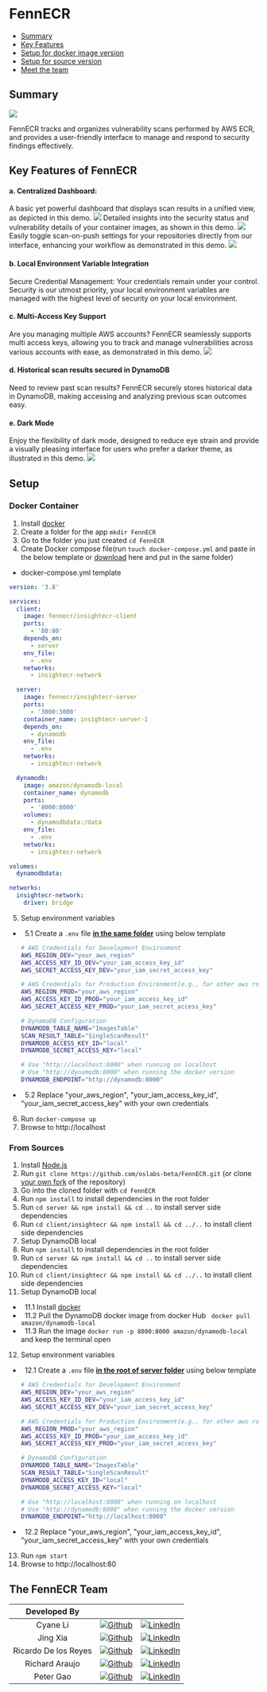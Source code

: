 # FennECR

- [Summary](#summary)
- [Key Features](#key-features-of-fennecr)
- [Setup for docker image version](#docker-container)
- [Setup for source version](#from-sources)
- [Meet the team](#the-fennecr-team)

## Summary

![](https://github.com/oslabs-beta/FennECR/blob/main/client/insightecr/Public/FennecrBanner.png?raw=true)

FennECR tracks and organizes vulnerability scans performed by AWS ECR, and provides a user-friendly interface to manage and respond to security findings effectively.

## Key Features of FennECR

#### a. Centralized Dashboard:

A basic yet powerful dashboard that displays scan results in a unified view, as depicted in this demo.
![](https://github.com/oslabs-beta/FennECR/blob/main/client/insightecr/Public/DashboardDemo.gif?raw=true)
Detailed insights into the security status and vulnerability details of your container images, as shown in this demo.
![](https://github.com/oslabs-beta/FennECR/blob/main/client/insightecr/Public/RepoAndImagDetailsDemo.gif?raw=true)
Easily toggle scan-on-push settings for your repositories directly from our interface, enhancing your workflow as demonstrated in this demo.
![](https://github.com/oslabs-beta/FennECR/blob/main/client/insightecr/Public/ScanOnPushDemo.gif?raw=true)

#### b. Local Environment Variable Integration

Secure Credential Management: Your credentials remain under your control. Security is our utmost priority, your local environment variables are managed with the highest level of security on your local environment.

#### c. Multi-Access Key Support

Are you managing multiple AWS accounts? FennECR seamlessly supports multi access keys, allowing you to track and manage vulnerabilities across various accounts with ease, as demonstrated in this demo.
![](https://github.com/oslabs-beta/FennECR/blob/main/client/insightecr/Public/AccountSwitchingDemo.gif?raw=true)

#### d. Historical scan results secured in DynamoDB

Need to review past scan results? FennECR securely stores historical data in DynamoDB, making accessing and analyzing previous scan outcomes easy.

#### e. Dark Mode

Enjoy the flexibility of dark mode, designed to reduce eye strain and provide a visually pleasing interface for users who prefer a darker theme, as illustrated in this demo.
![](https://github.com/oslabs-beta/FennECR/blob/main/client/insightecr/Public/DarkModeDemo.gif?raw=true)

## Setup

### Docker Container

1. Install [docker](https://www.docker.com/)
2. Create a folder for the app `mkdir FennECR`
3. Go to the folder you just created `cd FennECR`
4. Create Docker compose file(run `touch docker-compose.yml` and paste in the below template or [download](https://github.com/oslabs-beta/FennECR/raw/main/docker-compose.yml) here and put in the same folder)

- docker-compose.yml template

```yml
version: '3.8'

services:
  client:
    image: fennecr/insightecr-client
    ports:
      - '80:80'
    depends_on:
      - server
    env_file:
      - .env
    networks:
      - insightecr-network

  server:
    image: fennecr/insightecr-server
    ports:
      - '3000:3000'
    container_name: insightecr-server-1
    depends_on:
      - dynamodb
    env_file:
      - .env
    networks:
      - insightecr-network

  dynamodb:
    image: amazon/dynamodb-local
    container_name: dynamodb
    ports:
      - '8000:8000'
    volumes:
      - dynamodbdata:/data
    env_file:
      - .env
    networks:
      - insightecr-network

volumes:
  dynamodbdata:

networks:
  insightecr-network:
    driver: bridge
```

5. Setup environment variables

- &nbsp; 5.1 Create a `.env` file <strong><u>in the same folder</u></strong> using below template

  ```sh
  # AWS Credentials for Development Environment
  AWS_REGION_DEV="your_aws_region"
  AWS_ACCESS_KEY_ID_DEV="your_iam_access_key_id"
  AWS_SECRET_ACCESS_KEY_DEV="your_iam_secret_access_key"

  # AWS Credentials for Production Environment(e.g., for other aws roles or accounts, you can replace DEV or PROD with other string)
  AWS_REGION_PROD="your_aws_region"
  AWS_ACCESS_KEY_ID_PROD="your_iam_access_key_id"
  AWS_SECRET_ACCESS_KEY_PROD="your_iam_secret_access_key"

  # DynamoDB Configuration
  DYNAMODB_TABLE_NAME="ImagesTable"
  SCAN_RESULT_TABLE="SingleScanResult"
  DYNAMODB_ACCESS_KEY_ID="local"
  DYNAMODB_SECRET_ACCESS_KEY="local"

  # Use "http://localhost:8000" when running on localhost
  # Use "http://dynamodb:8000" when running the docker version
  DYNAMODB_ENDPOINT="http://dynamodb:8000"
  ```

- &nbsp; 5.2 Replace "your_aws_region", "your_iam_access_key_id", "your_iam_secret_access_key" with your own credentials

6. Run `docker-compose up`
7. Browse to http://localhost

### From Sources

1. Install [Node.js](https://nodejs.org/en/download/package-manager)
2. Run `git clone https://github.com/oslabs-beta/FennECR.git` (or clone [your own fork](https://github.com/oslabs-beta/FennECR/fork) of the repository)
3. Go into the cloned folder with `cd FennECR`
4. Run `npm install` to install dependencies in the root folder
5. Run `cd server && npm install && cd ..` to install server side dependencies
6. Run `cd client/insightecr && npm install && cd ../..` to install client side dependencies
7. Setup DynamoDB local
8. Run `npm install` to install dependencies in the root folder
9. Run `cd server && npm install && cd ..` to install server side dependencies
10. Run `cd client/insightecr && npm install && cd ../..` to install client side dependencies
11. Setup DynamoDB local

- &nbsp; 11.1 Install [docker](https://www.docker.com/)
- &nbsp; 11.2 Pull the DynamoDB docker image from docker Hub ` docker pull amazon/dynamodb-local`
- &nbsp; 11.3 Run the image `docker run -p 8000:8000 amazon/dynamodb-local` and keep the terminal open

12. Setup environment variables

- &nbsp; 12.1 Create a `.env` file <strong><u>in the root of server folder</u></strong> using below template

  ```sh
  # AWS Credentials for Development Environment
  AWS_REGION_DEV="your_aws_region"
  AWS_ACCESS_KEY_ID_DEV="your_iam_access_key_id"
  AWS_SECRET_ACCESS_KEY_DEV="your_iam_secret_access_key"

  # AWS Credentials for Production Environment(e.g., for other aws roles or accounts, you can replace DEV or PROD with other string)
  AWS_REGION_PROD="your_aws_region"
  AWS_ACCESS_KEY_ID_PROD="your_iam_access_key_id"
  AWS_SECRET_ACCESS_KEY_PROD="your_iam_secret_access_key"

  # DynamoDB Configuration
  DYNAMODB_TABLE_NAME="ImagesTable"
  SCAN_RESULT_TABLE="SingleScanResult"
  DYNAMODB_ACCESS_KEY_ID="local"
  DYNAMODB_SECRET_ACCESS_KEY="local"

  # Use "http://localhost:8000" when running on localhost
  # Use "http://dynamodb:8000" when running the docker version
  DYNAMODB_ENDPOINT="http://localhost:8000"
  ```

- &nbsp; 12.2 Replace "your_aws_region", "your_iam_access_key_id", "your_iam_secret_access_key" with your own credentials

13. Run `npm start`
14. Browse to http://localhost:80

## The FennECR Team

|     Developed By     |                                                                                                                                               |                                                                                                                                               |
| :------------------: | :-------------------------------------------------------------------------------------------------------------------------------------------: | :-------------------------------------------------------------------------------------------------------------------------------------------: |
|       Cyane Li       |   [![Github](https://img.shields.io/badge/github-%23121011.svg?style=for-the-badge&logo=github&logoColor=white)](https://github.com/CyaneL)   |      [![LinkedIn](https://img.shields.io/badge/LinkedIn-%230077B5.svg?logo=linkedin&logoColor=white)](https://www.linkedin.com/in/q-li/)      |
|       Jing Xia       |   [![Github](https://img.shields.io/badge/github-%23121011.svg?style=for-the-badge&logo=github&logoColor=white)](https://github.com/jxia03)   |    [![LinkedIn](https://img.shields.io/badge/LinkedIn-%230077B5.svg?logo=linkedin&logoColor=white)](https://www.linkedin.com/in/jingxia03)    |
| Ricardo De los Reyes |  [![Github](https://img.shields.io/badge/github-%23121011.svg?style=for-the-badge&logo=github&logoColor=white)](https://github.com/rickyd88)  |   [![LinkedIn](https://img.shields.io/badge/LinkedIn-%230077B5.svg?logo=linkedin&logoColor=white)](https://www.linkedin.com/in/ricardodlr)    |
|    Richard Araujo    |   [![Github](https://img.shields.io/badge/github-%23121011.svg?style=for-the-badge&logo=github&logoColor=white)](https://github.com/rcad14)   | [![LinkedIn](https://img.shields.io/badge/LinkedIn-%230077B5.svg?logo=linkedin&logoColor=white)](https://www.linkedin.com/in/richard-araujo/) |
|      Peter Gao       | [![Github](https://img.shields.io/badge/github-%23121011.svg?style=for-the-badge&logo=github&logoColor=white)](https://github.com/petergaoxl) |  [![LinkedIn](https://img.shields.io/badge/LinkedIn-%230077B5.svg?logo=linkedin&logoColor=white)](https://www.linkedin.com/in/xiaolei-gao/)   |
